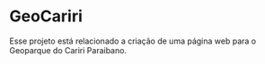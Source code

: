 # GeoCariri
Esse projeto está relacionado a criação de uma página web para o Geoparque do Cariri Paraibano.
